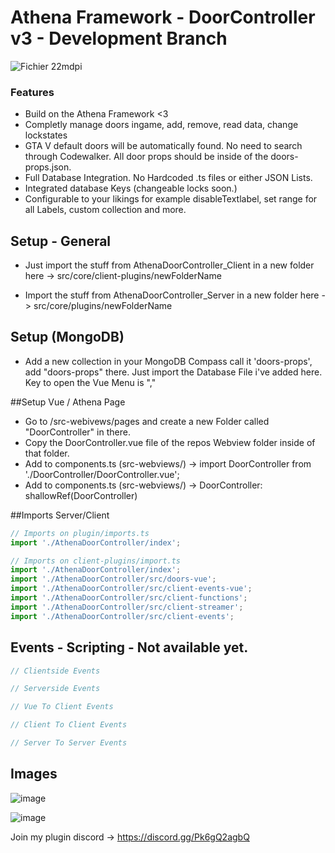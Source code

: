 # Athena Framework - DoorController v3 - Development Branch

![Fichier 22mdpi](https://user-images.githubusercontent.com/82890183/147709903-28af3180-38fe-4aa0-b11e-70813c11df79.png)

### Features
- Build on the Athena Framework <3
- Completly manage doors ingame, add, remove, read data, change lockstates
- GTA V default doors will be automatically found. No need to search through Codewalker. All door props should be inside of the doors-props.json.
- Full Database Integration. No Hardcoded .ts files or either JSON Lists.
- Integrated database Keys (changeable locks soon.)
- Configurable to your likings for example disableTextlabel, set range for all Labels, custom collection and more.

## Setup - General
- Just import the stuff from AthenaDoorController_Client in a new folder here -> src/core/client-plugins/newFolderName

- Import the stuff from AthenaDoorController_Server in a new folder here -> src/core/plugins/newFolderName

## Setup (MongoDB) 
- Add a new collection in your MongoDB Compass call it 'doors-props', add "doors-props" there. Just import the Database File i've added here. Key to open the Vue Menu is ","

##Setup Vue / Athena Page
- Go to /src-webivews/pages and create a new Folder called "DoorController" in there.
- Copy the DoorController.vue file of the repos Webview folder inside of that folder.
- Add to components.ts (src-webviews/) -> import DoorController from './DoorController/DoorController.vue';
- Add to components.ts (src-webviews/) -> DoorController: shallowRef(DoorController)

##Imports Server/Client
```typescript
// Imports on plugin/imports.ts
import './AthenaDoorController/index';

// Imports on client-plugins/import.ts
import './AthenaDoorController/index';
import './AthenaDoorController/src/doors-vue';
import './AthenaDoorController/src/client-events-vue';
import './AthenaDoorController/src/client-functions';
import './AthenaDoorController/src/client-streamer';
import './AthenaDoorController/src/client-events';
```

## Events - Scripting - Not available yet.
```typescript
// Clientside Events

// Serverside Events

// Vue To Client Events

// Client To Client Events

// Server To Server Events
```

## Images
  
![image](https://user-images.githubusercontent.com/82890183/147631180-c26ff168-ab1c-4ae8-83ab-fa152e2e665d.png)
  
![image](https://user-images.githubusercontent.com/82890183/147631218-c2468894-1b0a-4a6b-ac0a-a5f7cb6a5f5f.png)

Join my plugin discord -> https://discord.gg/Pk6gQ2agbQ
